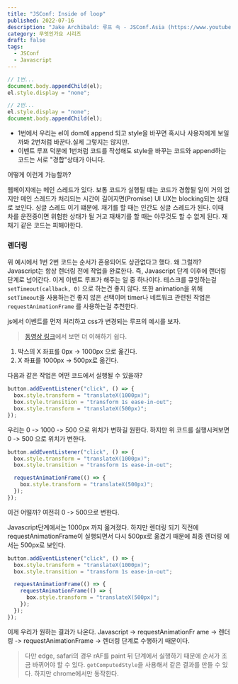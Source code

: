 ```yaml
---
title: "JSConf: Inside of loop"
published: 2022-07-16
description: "Jake Archibald: 루프 속 - JSConf.Asia (https://www.youtube.com/watch?v=cCOL7MC4Pl0)"
category: 무엇인가요 시리즈
draft: false
tags:
  - JSConf
  - Javascript
---
```


```js
// 1번...
document.body.appendChild(el);
el.style.display = "none";

// 2번...
el.style.display = "none";
document.body.appendChild(el);
```

- 1번에서 우리는 el이 dom에 append 되고 style을 바꾸면 혹시나 사용자에게 보일까봐 2번처럼 바꾼다.실제 그렇지는 않지만.
- 이벤트 루프 덕분에 1번처럼 코드를 작성해도 style을 바꾸는 코드와 append하는 코드는 서로 "경합"상태가 아니다.

어떻게 이런게 가능할까?

웹페이지에는 메인 스레드가 있다.
보통 코드가 실행될 떄는 코드가 경합될 일이 거의 없지만 메인 스레드가 처리되는 시간이 길어지면(Promise) UI UX는 blocking되는 상태로 보인다. 싱글 스레드 이기 떄문에. 채기를 할 때는 인간도 싱글 스레드가 된다. 이때 차를 운전중이면 위험한 상태가 될 거고 재채기를 할 때는 아무것도 할 수 없게 된다.
재채기 같은 코드는 피해야한다.

### 렌더링

위 예시에서 1번 2번 코드는 순서가 혼용되어도 상관없다고 했다. 왜 그럴까?
Javascript는 항상 렌더링 전에 작업을 완료한다. 즉, Javascript 단계 이후에 랜더링 단계로 넘어간다.
이게 이벤트 루프가 해주는 일 중 하나이다.
테스크를 큐잉하는걸 `setTimeout(callback, 0)` 으로 하는건 좋지 않다.
또한 animation을 위해 `setTimeout`을 사용하는건 좋지 않은 선택이며 timer나 네트워크 관련된 작업은 `requestAnimationFrame` 를 사용하는걸 추천한다.

js에서 이벤트를 먼저 처리하고 css가 변경되는 루프의 예시를 보자.

> [동영상 링크](https://youtu.be/cCOL7MC4Pl0?t=1186)에서 보면 더 이해하기 쉽다.

1. 박스의 X 좌표를 0px -> 1000px 으로 옮긴다.
2. X 좌표를 1000px -> 500px로 옮긴다.

다음과 같은 작업은 어떤 코드에서 실행될 수 있을까?

```js
button.addEventListener("click", () => {
  box.style.transform = "translateX(1000px)";
  box.style.transition = "transform 1s ease-in-out";
  box.style.transform = "translateX(500px)";
});
```

우리는 0 -> 1000 -> 500 으로 위치가 변하길 원한다.
하지만 위 코드를 실행시켜보면 0 -> 500 으로 위치가 변한다.

```js
button.addEventListener("click", () => {
  box.style.transform = "translateX(1000px)";
  box.style.transition = "transform 1s ease-in-out";

  requestAnimationFrame(() => {
    box.style.transform = "translateX(500px)";
  });
});
```

이건 어떨까?
여전히 0 -> 500으로 변한다.

Javascript단계에서는 1000px 까지 옮겨졌다.
하지만 렌더링 되기 직전에 requestAnimationFrame이 실행되면서 다시 500px로 옮겼기 때문에 최종 렌더링 에서는 500px로 보인다.

```js
button.addEventListener("click", () => {
  box.style.transform = "translateX(1000px)";
  box.style.transition = "transform 1s ease-in-out";

  requestAnimationFrame(() => {
    requestAnimationFrame(() => {
      box.style.transform = "translateX(500px)";
    });
  });
});
```

이제 우리가 원하는 결과가 나온다.
Javascript -> requestAnimationFr ame -> 렌더링 -> requestAnimationFrame -> 렌더링 단계로 수행하기 때문이다.

> 다만 edge, safari의 경우 rAF를 paint 뒤 단계에서 실행하기 때문에 순서가 조금 바뀌어야 할 수 있다.
> `getComputedStyle`을 사용해서 같은 결과를 만들 수 있다. 하지만 chrome에서만 동작한다.
